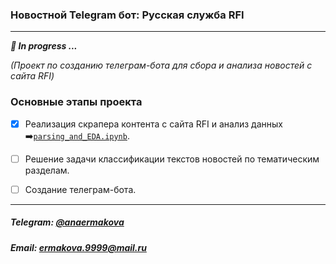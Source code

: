 ### Новостной Telegram бот: Русская служба RFI
 ---
 __*🚧 In progress ...*__
 
*(Проект по созданию телеграм-бота для сбора и анализа новостей с сайта RFI)*

### Основные этапы проекта

- [X] Реализация скрапера контента с сайта RFI и анализ данных ➡️[`parsing_and_EDA.ipynb`](https://github.com/ErmakovaAna/rfi-news-bot/blob/main/parsing_and_EDA.ipynb). 
- [ ] Решение задачи классификации текстов новостей по тематическим разделам.
- [ ] Создание телеграм-бота.


---


##### Telegram: [@anaermakova](https://t.me/anaermakova)
##### Email: ermakova.9999@mail.ru

